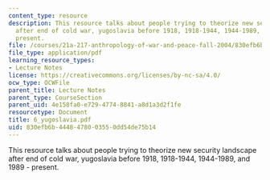 ```yaml
---
content_type: resource
description: This resource talks about people trying to theorize new security landscape
  after end of cold war, yugoslavia before 1918, 1918-1944, 1944-1989, and 1989 -
  present.
file: /courses/21a-217-anthropology-of-war-and-peace-fall-2004/830efb6b4448478003550dd54de75b14_6_yugoslavia.pdf
file_type: application/pdf
learning_resource_types:
- Lecture Notes
license: https://creativecommons.org/licenses/by-nc-sa/4.0/
ocw_type: OCWFile
parent_title: Lecture Notes
parent_type: CourseSection
parent_uid: 4e158fa0-e729-4774-8841-a8d1a3d2f1fe
resourcetype: Document
title: 6_yugoslavia.pdf
uid: 830efb6b-4448-4780-0355-0dd54de75b14
---
```

This resource talks about people trying to theorize new security landscape after end of cold war, yugoslavia before 1918, 1918-1944, 1944-1989, and 1989 - present.